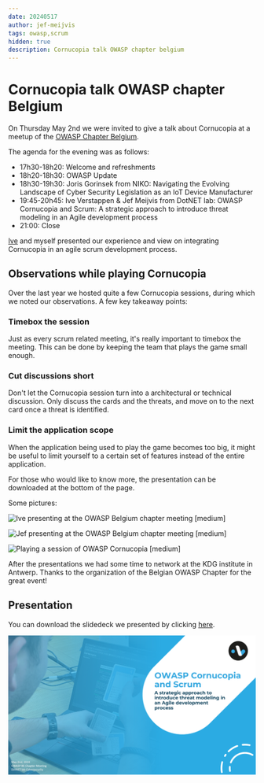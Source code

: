 ```yaml
---
date: 20240517
author: jef-meijvis
tags: owasp,scrum
hidden: true
description: Cornucopia talk OWASP chapter belgium
---
```

# Cornucopia talk OWASP chapter Belgium

On Thursday May 2nd we were invited to give a talk about Cornucopia at a meetup of the [OWASP Chapter Belgium](https://owasp.org/www-chapter-belgium/).

The agenda for the evening was as follows:
- 17h30-18h20: Welcome and refreshments
- 18h20-18h30: OWASP Update
- 18h30-19h30: Joris Gorinsek from NIKO: Navigating the Evolving Landscape of Cyber Security Legislation as an IoT Device Manufacturer
- 19:45-20h45: Ive Verstappen & Jef Meijvis from DotNET lab: OWASP Cornucopia and Scrum: A strategic approach to introduce threat modeling in an Agile development process
- 21:00: Close

[Ive](/author/ive-verstappen) and myself presented our experience and view on integrating Cornucopia in an agile scrum  development process. 

## Observations while playing Cornucopia
Over the last year we hosted quite a few Cornucopia sessions, during which we noted our observations.
A few key takeaway points:
### Timebox the session
Just as every scrum related meeting, it's really important to timebox the meeting.
This can be done by keeping the team that plays the game small enough.

### Cut discussions short
Don't let the Cornucopia session turn into a architectural or technical discussion.
Only discuss the cards and the threats, and move on to the next card once a threat is identified. 

### Limit the application scope
When the application being used to play the game becomes too big, it might be useful to limit yourself to a certain set of features instead of the entire application.

For those who would like to know more, the presentation can be downloaded at the bottom of the page. 

Some pictures:

![Ive presenting at the OWASP Belgium chapter meeting [medium]](owasp-ive.png)

![Jef presenting at the OWASP Belgium chapter meeting [medium]](owasp-jef.png)

![Playing a session of OWASP Cornucopia [medium]](playing-cornucopia.png)


After the presentations we had some time to network at the KDG institute in Antwerp. 
Thanks to the organization of the Belgian OWASP Chapter for the great event!

## Presentation
You can download the slidedeck we presented by clicking [here](/share/20240402-OWASP-CORNUCOPIA-KDG.pptx).

![Opening slide of the powerpoint presentation](powerpoint-preview.png)